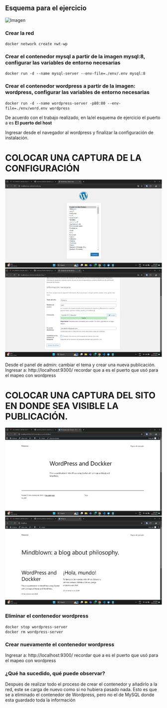 ## Esquema para el ejercicio
![Imagen](img/esquema-ejercicio5.PNG)

### Crear la red
```
docker network create nwt-wp
```

### Crear el contenedor mysql a partir de la imagen mysql:8, configurar las variables de entorno necesarias
```
docker run -d --name mysql-server --env-file=./env/.env mysql:8
```

### Crear el contenedor wordpress a partir de la imagen: wordpress, configurar las variables de entorno necesarias
```
docker run -d --name wordpress-server -p80:80 --env-file=./env/word.env wordpress
```

De acuerdo con el trabajo realizado, en la/el esquema de ejercicio el puerto a es **El puerto del host**

Ingresar desde el navegador al wordpress y finalizar la configuración de instalación.
# COLOCAR UNA CAPTURA DE LA CONFIGURACIÓN
![Imagen](img/practica/wordpress.png)
![Imagen](img/practica/wordpress2.png)

Desde el panel de admin: cambiar el tema y crear una nueva publicación.
Ingresar a: http://localhost:9300/ 
recordar que a es el puerto que usó para el mapeo con wordpress
# COLOCAR UNA CAPTURA DEL SITO EN DONDE SEA VISIBLE LA PUBLICACIÓN.
![Imagen](img/practica/wordpress3.png)
![Imagen](img/practica/wordpress4.png)

### Eliminar el contenedor wordpress
```
docker stop wordpress-server
docker rm wordpress-server
```

### Crear nuevamente el contenedor wordpress
Ingresar a: http://localhost:9300/ recordar que a es el puerto que usó para el mapeo con wordpress

### ¿Qué ha sucedido, qué puede observar?
Despues de realizar todo el proceso de crear el contenedor y añadirlo a la red, este se carga de nuevo como si no hubiera pasado nada. Esto es que se a eliminado el contenedor de Wordpress, pero no el de MySQL donde esta guardado toda la información